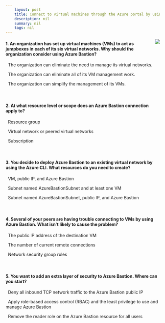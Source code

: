 ```yaml
---
    layout: post
    title: Connect to virtual machines through the Azure portal by using Azure Bastion 
    description: nil
    summary: nil
    tags: nil
---
```



 <a target="_blank" href="https://docs.microsoft.com/en-us/learn/modules/connect-vm-with-azure-bastion/7-knowledge-check/"><i class="fas fa-external-link-alt"></i> </a>
 <img align="right" src="https://docs.microsoft.com/en-us/learn/achievements/connect-vm-with-azure-bastion.svg">
####  1. An organization has set up virtual machines (VMs) to act as jumpboxes in each of its six virtual networks. Why should the organization consider using Azure Bastion?


<i class='far fa-square'></i> &nbsp;&nbsp;The organization can eliminate the need to manage its virtual networks.

<i class='far fa-square'></i> &nbsp;&nbsp;The organization can eliminate all of its VM management work.

<i class='fas fa-check-square' style='color: Dodgerblue;'></i> &nbsp;&nbsp;The organization can simplify the management of its VMs.
<br />
<br />
<br />

####  2. At what resource level or scope does an Azure Bastion connection apply to?


<i class='far fa-square'></i> &nbsp;&nbsp;Resource group

<i class='fas fa-check-square' style='color: Dodgerblue;'></i> &nbsp;&nbsp;Virtual network or peered virtual networks

<i class='far fa-square'></i> &nbsp;&nbsp;Subscription
<br />
<br />
<br />

####  3. You decide to deploy Azure Bastion to an existing virtual network by using the Azure CLI. What resources do you need to create?


<i class='far fa-square'></i> &nbsp;&nbsp;VM, public IP, and Azure Bastion

<i class='far fa-square'></i> &nbsp;&nbsp;Subnet named AzureBastionSubnet and at least one VM

<i class='fas fa-check-square' style='color: Dodgerblue;'></i> &nbsp;&nbsp;Subnet named AzureBastionSubnet, public IP, and Azure Bastion
<br />
<br />
<br />

####  4. Several of your peers are having trouble connecting to VMs by using Azure Bastion. What isn't likely to cause the problem?


<i class='fas fa-check-square' style='color: Dodgerblue;'></i> &nbsp;&nbsp;The public IP address of the destination VM

<i class='far fa-square'></i> &nbsp;&nbsp;The number of current remote connections

<i class='far fa-square'></i> &nbsp;&nbsp;Network security group rules
<br />
<br />
<br />

####  5. You want to add an extra layer of security to Azure Bastion. Where can you start?


<i class='far fa-square'></i> &nbsp;&nbsp;Deny all inbound TCP network traffic to the Azure Bastion public IP

<i class='fas fa-check-square' style='color: Dodgerblue;'></i> &nbsp;&nbsp;Apply role-based access control (RBAC) and the least privilege to use and manage Azure Bastion

<i class='far fa-square'></i> &nbsp;&nbsp;Remove the reader role on the Azure Bastion resource for all users
<br />
<br />
<br />

